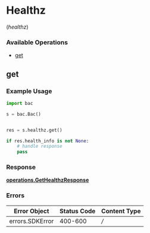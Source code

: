 # Healthz
(*healthz*)

### Available Operations

* [get](#get)

## get

### Example Usage

```python
import bac

s = bac.Bac()


res = s.healthz.get()

if res.health_info is not None:
    # handle response
    pass
```


### Response

**[operations.GetHealthzResponse](../../models/operations/gethealthzresponse.md)**
### Errors

| Error Object    | Status Code     | Content Type    |
| --------------- | --------------- | --------------- |
| errors.SDKError | 400-600         | */*             |
